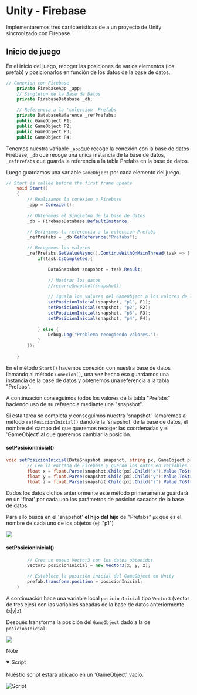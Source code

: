 # Unity - Firebase

Implementaremos tres carácteristicas de a un proyecto de Unity sincronizado con Firebase.

## Inicio de juego

En el inicio del juego, recoger las posiciones de varios elementos (los prefab) y posicionarlos en función de los datos de la base de datos.

```csharp
// Conexion con Firebase
    private FirebaseApp _app;
    // Singleton de la Base de Datos
    private FirebaseDatabase _db;

    // Referencia a la 'coleccion' Prefabs
    private DatabaseReference _refPrefabs;
    public GameObject P1;
    public GameObject P2;
    public GameObject P3;
    public GameObject P4;
```

Tenemos nuestra variable `_app`que recoge la conexion con la base de datos Firebase, `_db` que recoge una unica instancia de la base de datos, `_refPrefabs` que guarda la referencia a la tabla Prefabs en la base de datos.

Luego guardamos una variable `GameObject` por cada elemento del juego.

```csharp
// Start is called before the first frame update
    void Start()
    {      
        // Realizamos la conexion a Firebase
        _app = Conexion();
        
        // Obtenemos el Singleton de la base de datos
        _db = FirebaseDatabase.DefaultInstance;

        // Definimos la referencia a la coleccion Prefabs
        _refPrefabs = _db.GetReference("Prefabs");

        // Recogemos los valores
        _refPrefabs.GetValueAsync().ContinueWithOnMainThread(task => {
            if(task.IsCompleted){

                DataSnapshot snapshot = task.Result;
                
                // Mostrar los datos
                //recorreSnapshot(snapshot);
                
                // Iguala los valores del GameObject a los valores de la base de datos
                setPosicionInicial(snapshot, "p1", P1);
                setPosicionInicial(snapshot, "p2", P2);
                setPosicionInicial(snapshot, "p3", P3);
                setPosicionInicial(snapshot, "p4", P4);
                
            } else {
                Debug.Log("Problema recogiendo valores.");
            }
        });
    
    }
```

En el método `Start()` hacemos conexión con nuestra base de datos llamando al método `Conexion()`, una vez hecho eso guardamos una instancia de la base de datos y obtenemos una referencia a la tabla "Prefabs".

A continuación conseguimos todos los valores de la tabla "Prefabs" haciendo uso de su referencia mediante una "snapshot".

Si esta tarea se completa y conseguimos nuestra 'snapshot' llamaremos al método `setPosicionInicial()` dandole la 'snapshot' de la base de datos, el nombre del campo del que queremos recoger las coordenadas y el 'GameObject' al que queremos cambiar la posición.

#### setPosicionInicial()

```csharp
void setPosicionInicial(DataSnapshot snapshot, string px, GameObject prefab){
        // Lee la entrada de Firebase y guarda los datos en variables locales        
        float x = float.Parse(snapshot.Child(px).Child("x").Value.ToString());
        float y = float.Parse(snapshot.Child(px).Child("y").Value.ToString());
        float z = float.Parse(snapshot.Child(px).Child("z").Value.ToString());
```



Dados los datos dichos anteriormente este método primeramente guardará en un 'float' por cada uno los parámetros de posicion sacados de la base de datos.

Para ello busca en el 'snapshot' __el hijo del hijo__ de "Prefabs" `px` que es el nombre de cada uno de los objetos (ej: "p1") 

![](/Documentacion/vista-firebase.png)

#### setPosicionInicial()

```csharp
        // Crea un nuevo Vector3 con los datos obtenidos
        Vector3 posicionInicial = new Vector3(x, y, z);

        // Establece la posición inicial del GameObject en Unity
        prefab.transform.position = posicionInicial;
    }
```

A continuación hace una variable local `posicionInicial` tipo `Vector3` (vector de tres ejes) con las variables sacadas de la base de datos anteriormente (`x`|`y`|`z`).

Después transforma la posición del `GameObject` dado a la de `posicionInicial`.

![](/Documentacion/inicio.gif)

> [!NOTE]  
 <details open>
 <summary>Script</summary>
 <br>
 Nuestro script estará ubicado en un 'GameObject' vacío.
 
 ![Script](/Documentacion/script.png)
 </details>
